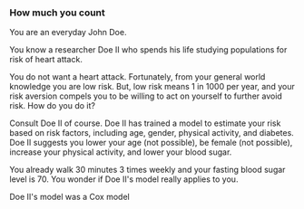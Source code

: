 ### How much you count
You are an everyday John Doe.

You know a researcher Doe II who spends his life studying populations for risk of heart attack.

You do not want a heart attack.  Fortunately, from your general world knowledge you are low risk.
But, low risk means 1 in 1000 per year, and your risk aversion compels you to be willing to act on yourself to further avoid risk.  How do you do it?

Consult Doe II of course.  Doe II has trained a model to estimate your risk based on risk factors, including age, gender, physical activity, and diabetes.  Doe II suggests you lower your age (not possible), be female (not possible), increase your physical activity, and lower your blood sugar.

You already walk 30 minutes 3 times weekly and your fasting blood sugar level is 70.  You wonder if Doe II's model really applies to you. 

Doe II's model was a Cox model 
<!--stackedit_data:
eyJoaXN0b3J5IjpbNTM2OTk1OTc2LC0xMjAwNjQyNDIsNDAxOT
YyOTkxLDgzOTMwMzM3N119
-->